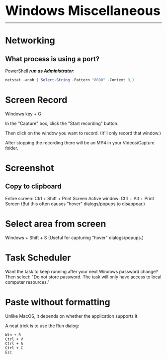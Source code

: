 **<span style="font-size:3em;color:black">Windows Miscellaneous</span>**
***

# Networking

## What process is using a port?
PowerShell ***run as Administrator***:
```PowerShell
netstat -anob | Select-String -Pattern "8080" -Context 0,1
```

# Screen Record

Windows key + G

In the "Capture" box, click the "Start recording" button.

Then click on the window you want to record.  (It'll only record that window.)

After stopping the recording there will be an MP4 in your Videos\Capture folder.

# Screenshot

## Copy to clipboard

Entire screen: Ctrl + Shift + Print Screen
Active window: Ctrl + Alt + Print Screen  (But this often causes "hover" dialogs/popups to disappear.)

# Select area from screen

Windows + Shift + S   (Useful for capturing "hover" dialogs/popups.)

# Task Scheduler

Want the task to keep running after your next Windows password change?  Then select: "Do not store password. The task will only have access to local computer resources."

# Paste without formatting
Unlike MacOS, it depends on whether the application supports it.

A neat trick is to use the Run dialog:
```
Win + R
Ctrl + V
Ctrl + A
Ctrl + C
Esc
```

